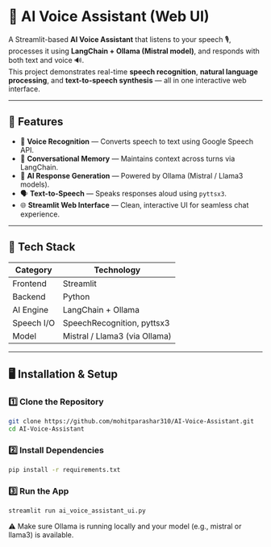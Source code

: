 # 🤖 AI Voice Assistant (Web UI)

A Streamlit-based **AI Voice Assistant** that listens to your speech 🎙️, processes it using **LangChain + Ollama (Mistral model)**, and responds with both text and voice 🔊.  
This project demonstrates real-time **speech recognition**, **natural language processing**, and **text-to-speech synthesis** — all in one interactive web interface.

---

## 🚀 Features

- 🎤 **Voice Recognition** — Converts speech to text using Google Speech API.  
- 🧠 **Conversational Memory** — Maintains context across turns via LangChain.  
- 💬 **AI Response Generation** — Powered by Ollama (Mistral / Llama3 models).  
- 🗣️ **Text-to-Speech** — Speaks responses aloud using `pyttsx3`.  
- 🌐 **Streamlit Web Interface** — Clean, interactive UI for seamless chat experience.  

---

## 🧩 Tech Stack

| Category | Technology |
|-----------|-------------|
| Frontend  | Streamlit |
| Backend   | Python |
| AI Engine | LangChain + Ollama |
| Speech I/O | SpeechRecognition, pyttsx3 |
| Model     | Mistral / Llama3 (via Ollama) |

---

## 🖥️ Installation & Setup

### 1️⃣ Clone the Repository

```bash
git clone https://github.com/mohitparashar310/AI-Voice-Assistant.git
cd AI-Voice-Assistant
```

### 2️⃣ Install Dependencies

```bash
pip install -r requirements.txt
```

### 3️⃣ Run the App

```bash
streamlit run ai_voice_assistant_ui.py
```

⚠️ Make sure Ollama is running locally and your model (e.g., mistral or llama3) is available.